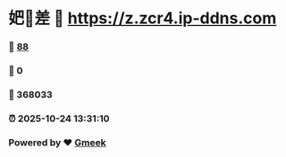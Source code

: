 # 妑🔭差 :link: https://z.zcr4.ip-ddns.com 
### :page_facing_up: [88](https://z.zcr4.ip-ddns.com/tag.html) 
### :speech_balloon: 0 
### :hibiscus: 368033 
### :alarm_clock: 2025-10-24 13:31:10 
### Powered by :heart: [Gmeek](https://github.com/Meekdai/Gmeek)

